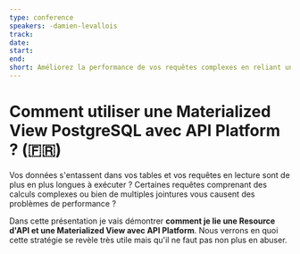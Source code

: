 ```yaml
---
type: conference
speakers: -damien-levallois
track:
date:
start:
end:
short: Améliorez la performance de vos requêtes complexes en reliant une Materialized View à une Resource d'API
---
```


# Comment utiliser une Materialized View PostgreSQL avec API Platform ? (🇫🇷)

Vos données s'entassent dans vos tables et vos requêtes en lecture sont de plus en plus longues à exécuter ? Certaines requêtes comprenant des calculs complexes ou bien de multiples jointures vous causent des problèmes de performance ?

Dans cette présentation je vais démontrer **comment je lie une Resource d'API et une Materialized View avec API Platform**. Nous verrons en quoi cette stratégie se revèle très utile mais qu'il ne faut pas non plus en abuser.
